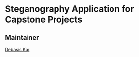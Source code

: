 # Steganography Application for Capstone Projects

## Maintainer
[Debasis Kar](mailto:debasis.babun@gmail.com)

